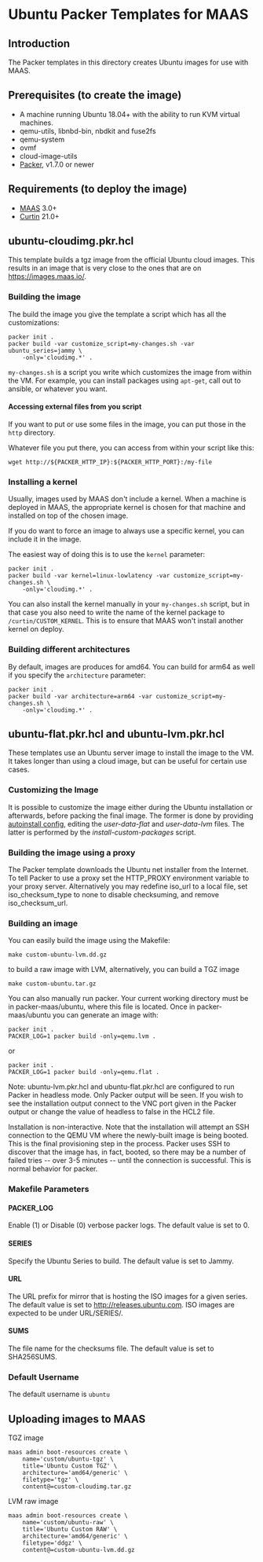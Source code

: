 # Ubuntu Packer Templates for MAAS

## Introduction

The Packer templates in this directory creates Ubuntu images for use with MAAS.

## Prerequisites (to create the image)

* A machine running Ubuntu 18.04+ with the ability to run KVM virtual machines.
* qemu-utils, libnbd-bin, nbdkit and fuse2fs
* qemu-system
* ovmf
* cloud-image-utils
* [Packer](https://www.packer.io/intro/getting-started/install.html), v1.7.0 or newer

## Requirements (to deploy the image)

* [MAAS](https://maas.io) 3.0+
* [Curtin](https://launchpad.net/curtin) 21.0+

## ubuntu-cloudimg.pkr.hcl

This template builds a tgz image from the official Ubuntu cloud images. This
results in an image that is very close to the ones that are on
<https://images.maas.io/>.

### Building the image

The build the image you give the template a script which has all the
customizations:

```shell
packer init .
packer build -var customize_script=my-changes.sh -var ubuntu_series=jammy \
    -only='cloudimg.*' .
```

`my-changes.sh` is a script you write which customizes the image from within
the VM. For example, you can install packages using `apt-get`, call out to
ansible, or whatever you want.

#### Accessing external files from you script

If you want to put or use some files in the image, you can put those in the `http` directory.

Whatever file you put there, you can access from within your script like this:

```shell
wget http://${PACKER_HTTP_IP}:${PACKER_HTTP_PORT}:/my-file
```

### Installing a kernel

Usually, images used by MAAS don't include a kernel. When a machine is deployed
in MAAS, the appropriate kernel is chosen for that machine and installed on top
of the chosen image.

If you do want to force an image to always use a specific kernel, you can
include it in the image.

The easiest way of doing this is to use the `kernel` parameter:

```shell
packer init .
packer build -var kernel=linux-lowlatency -var customize_script=my-changes.sh \
    -only='cloudimg.*' .
```

You can also install the kernel manually in your `my-changes.sh` script, but in
that case you also need to write the name of the kernel package to
`/curtin/CUSTOM_KERNEL`. This is to ensure that MAAS won't install another
kernel on deploy.

### Building different architectures

By default, images are produces for amd64. You can build for arm64 as well if
you specify the `architecture` parameter:

```shell
packer init .
packer build -var architecture=arm64 -var customize_script=my-changes.sh \
    -only='cloudimg.*' .
```

## ubuntu-flat.pkr.hcl and ubuntu-lvm.pkr.hcl

These templates use an Ubuntu server image to install the image to the VM. It
takes longer than using a cloud image, but can be useful for certain use cases.

### Customizing the Image

It is possible to customize the image either during the Ubuntu installation or afterwards, before packing the final image. The former is done by providing [autoinstall config](https://ubuntu.com/server/docs/install/autoinstall), editing the _user-data-flat_ and _user-data-lvm_ files. The latter is performed by the _install-custom-packages_ script.

### Building the image using a proxy

The Packer template downloads the Ubuntu net installer from the Internet. To tell Packer to use a proxy set the HTTP_PROXY environment variable to your proxy server. Alternatively you may redefine iso_url to a local file, set iso_checksum_type to none to disable checksuming, and remove iso_checksum_url.

### Building an image

You can easily build the image using the Makefile:

```shell
make custom-ubuntu-lvm.dd.gz
```

to build a raw image with LVM, alternatively, you can build a TGZ image

```shell
make custom-ubuntu.tar.gz
```

You can also manually run packer. Your current working directory must
be in packer-maas/ubuntu, where this file is located. Once in
packer-maas/ubuntu you can generate an image with:

```shell
packer init .
PACKER_LOG=1 packer build -only=qemu.lvm .
```

or

```shell
packer init .
PACKER_LOG=1 packer build -only=qemu.flat .
```

Note: ubuntu-lvm.pkr.hcl and ubuntu-flat.pkr.hcl are configured to run Packer in headless mode. Only Packer output will be seen. If you wish to see the installation output connect to the VNC port given in the Packer output or change the value of headless to false in the HCL2 file.

Installation is non-interactive.  Note that the installation will attempt an SSH connection to the QEMU VM where the newly-built image is being booted.  This is the final provisioning step in the process.  Packer uses SSH to discover that the image has, in fact, booted, so there may be a number of failed tries -- over 3-5 minutes -- until the connection is successful.  This is normal behavior for packer.

### Makefile Parameters

#### PACKER_LOG
Enable (1) or Disable (0) verbose packer logs. The default value is set to 0.

#### SERIES
Specify the Ubuntu Series to build. The default value is set to Jammy.

#### URL
The URL prefix for mirror that is hosting the ISO images for a given series. The default value is set to http://releases.ubuntu.com. ISO images are expected to be under URL/SERIES/.

#### SUMS
The file name for the checksums file. The default value is set to SHA256SUMS.

### Default Username

The default username is ```ubuntu```

## Uploading images to MAAS

TGZ image

```shell
maas admin boot-resources create \
    name='custom/ubuntu-tgz' \
    title='Ubuntu Custom TGZ' \
    architecture='amd64/generic' \
    filetype='tgz' \
    content@=custom-cloudimg.tar.gz
```

LVM raw image

```shell
maas admin boot-resources create \
    name='custom/ubuntu-raw' \
    title='Ubuntu Custom RAW' \
    architecture='amd64/generic' \
    filetype='ddgz' \
    content@=custom-ubuntu-lvm.dd.gz
```
